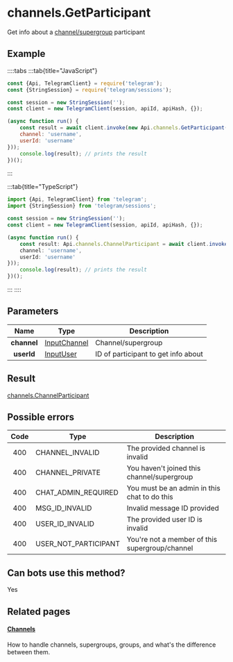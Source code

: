 # channels.GetParticipant

Get info about a [channel/supergroup](https://core.telegram.org/api/channel) participant



## Example

::::tabs
:::tab{title="JavaScript"}
```js
const {Api, TelegramClient} = require('telegram');
const {StringSession} = require('telegram/sessions');

const session = new StringSession('');
const client = new TelegramClient(session, apiId, apiHash, {});

(async function run() {
    const result = await client.invoke(new Api.channels.GetParticipant({
    channel: 'username',
    userId: 'username'
}));
    console.log(result); // prints the result
})();
```
:::

:::tab{title="TypeScript"}
```ts
import {Api, TelegramClient} from 'telegram';
import {StringSession} from 'telegram/sessions';

const session = new StringSession('');
const client = new TelegramClient(session, apiId, apiHash, {});

(async function run() {
    const result: Api.channels.ChannelParticipant = await client.invoke(new Api.channels.GetParticipant({
    channel: 'username',
    userId: 'username'
}));
    console.log(result); // prints the result
})();
```
:::
::::



## Parameters

| Name | Type | Description |
| :--: | ---- | ----------- |
| **channel** | [InputChannel](https://core.telegram.org/type/InputChannel) | Channel/supergroup 
| **userId** | [InputUser](https://core.telegram.org/type/InputUser) | ID of participant to get info about 


## Result

[channels.ChannelParticipant](https://core.telegram.org/type/channels.ChannelParticipant)



## Possible errors

| Code | Type | Description |
| :--: | ---- | ----------- |
| 400 | CHANNEL\_INVALID | The provided channel is invalid 
| 400 | CHANNEL\_PRIVATE | You haven't joined this channel/supergroup 
| 400 | CHAT\_ADMIN\_REQUIRED | You must be an admin in this chat to do this 
| 400 | MSG\_ID\_INVALID | Invalid message ID provided 
| 400 | USER\_ID\_INVALID | The provided user ID is invalid 
| 400 | USER\_NOT\_PARTICIPANT | You're not a member of this supergroup/channel 


## Can bots use this method?

Yes

## Related pages

#### [Channels](https://core.telegram.org/api/channel)

How to handle channels, supergroups, groups, and what's the difference between them.




